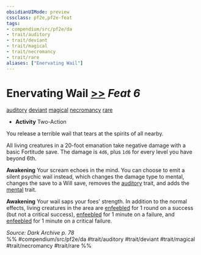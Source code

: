 ```yaml
---
obsidianUIMode: preview
cssclass: pf2e,pf2e-feat
tags:
- compendium/src/pf2e/da
- trait/auditory
- trait/deviant
- trait/magical
- trait/necromancy
- trait/rare
aliases: ["Enervating Wail"]
---
```

# Enervating Wail  [>>](../../Rules/core-rulebook/chapter-9-playing-the-game.md#Actions "Two-Action") *Feat 6*  
[auditory](../../Rules/traits/auditory.md)  [deviant](../../Rules/traits/deviant-da.md)  [magical](../../Rules/traits/magical.md)  [necromancy](../../Rules/traits/necromancy.md)  [rare](../../Rules/traits/rare.md)  

- **Activity** Two-Action

You release a terrible wail that tears at the spirits of all nearby.

All living creatures in a 20-foot emanation take negative damage with a basic Fortitude save. The damage is `4d6`, plus `1d6` for every level you have beyond 6th.

**Awakening** Your scream echoes in the mind. You can choose to emit a silent psychic wail instead, which changes the damage type to mental, changes the save to a Will save, removes the [auditory](../../Rules/traits/auditory.md) trait, and adds the [mental](../../Rules/traits/mental.md) trait.

**Awakening** Your wail saps your foes' strength. In addition to the normal effects, living creatures in the area are [enfeebled](../../Rules/conditions.md#Enfeebled) for 1 round on a success (but not a critical success), [enfeebled](../../Rules/conditions.md#Enfeebled) for 1 minute on a failure, and [enfeebled](../../Rules/conditions.md#Enfeebled) for 1 minute on a critical failure.

*Source: Dark Archive p. 78*  
%% #compendium/src/pf2e/da #trait/auditory #trait/deviant #trait/magical #trait/necromancy #trait/rare %%